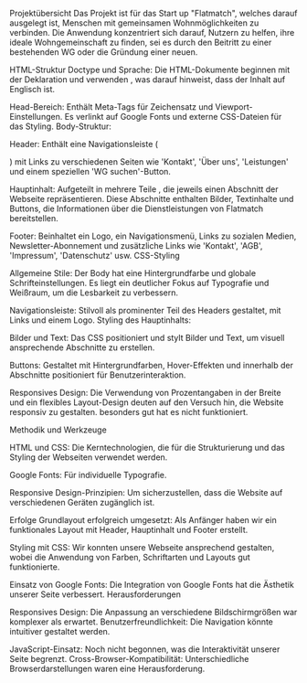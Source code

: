 Projektübersicht
Das Projekt ist für das Start up "Flatmatch", welches darauf ausgelegt ist, Menschen mit gemeinsamen Wohnmöglichkeiten zu verbinden.
Die Anwendung konzentriert sich darauf, Nutzern zu helfen, ihre ideale Wohngemeinschaft zu finden, sei es durch den Beitritt zu einer bestehenden WG oder die Gründung einer neuen.



HTML-Struktur
Doctype und Sprache: Die HTML-Dokumente beginnen mit der Deklaration <!DOCTYPE html> und verwenden <html lang="en">, was darauf hinweist, dass der Inhalt auf Englisch ist.

Head-Bereich: Enthält Meta-Tags für Zeichensatz und Viewport-Einstellungen. Es verlinkt auf Google Fonts und externe CSS-Dateien für das Styling.
Body-Struktur:

Header: Enthält eine Navigationsleiste (<nav class="navbar">) mit Links zu verschiedenen Seiten wie 'Kontakt', 'Über uns', 'Leistungen' und einem speziellen 'WG suchen'-Button.

Hauptinhalt: Aufgeteilt in mehrere Teile , die jeweils einen Abschnitt der Webseite repräsentieren. Diese Abschnitte enthalten Bilder, Textinhalte und Buttons, die Informationen über die Dienstleistungen von Flatmatch bereitstellen.

Footer: Beinhaltet ein Logo, ein Navigationsmenü, Links zu sozialen Medien, Newsletter-Abonnement und zusätzliche Links wie 'Kontakt', 'AGB', 'Impressum', 'Datenschutz' usw.
CSS-Styling

Allgemeine Stile: Der Body hat eine Hintergrundfarbe und globale Schrifteinstellungen. Es liegt ein deutlicher Fokus auf Typografie und Weißraum, um die Lesbarkeit zu verbessern.

Navigationsleiste: Stilvoll als prominenter Teil des Headers gestaltet, mit Links und einem Logo.
Styling des Hauptinhalts:

Bilder und Text: Das CSS positioniert und stylt Bilder und Text, um visuell ansprechende Abschnitte zu erstellen.

Buttons: Gestaltet mit Hintergrundfarben, Hover-Effekten und innerhalb der Abschnitte positioniert für Benutzerinteraktion.

Responsives Design: Die Verwendung von Prozentangaben in der Breite und ein flexibles Layout-Design deuten auf den Versuch hin, die Website responsiv zu gestalten.
besonders gut hat es nicht funktioniert.



Methodik und Werkzeuge

HTML und CSS: Die Kerntechnologien, die für die Strukturierung und das Styling der Webseiten verwendet werden.

Google Fonts: Für individuelle Typografie.

Responsive Design-Prinzipien: Um sicherzustellen, dass die Website auf verschiedenen Geräten zugänglich ist.



Erfolge
Grundlayout erfolgreich umgesetzt: Als Anfänger haben wir ein funktionales Layout mit Header, Hauptinhalt und Footer erstellt.

Styling mit CSS: Wir konnten unsere Webseite ansprechend gestalten, wobei die Anwendung von Farben, Schriftarten und Layouts gut funktionierte.

Einsatz von Google Fonts: Die Integration von Google Fonts hat die Ästhetik unserer Seite verbessert.
Herausforderungen

Responsives Design: Die Anpassung an verschiedene Bildschirmgrößen war komplexer als erwartet.
Benutzerfreundlichkeit: Die Navigation könnte intuitiver gestaltet werden.

JavaScript-Einsatz: Noch nicht begonnen, was die Interaktivität unserer Seite begrenzt.
Cross-Browser-Kompatibilität: Unterschiedliche Browserdarstellungen waren eine Herausforderung.

